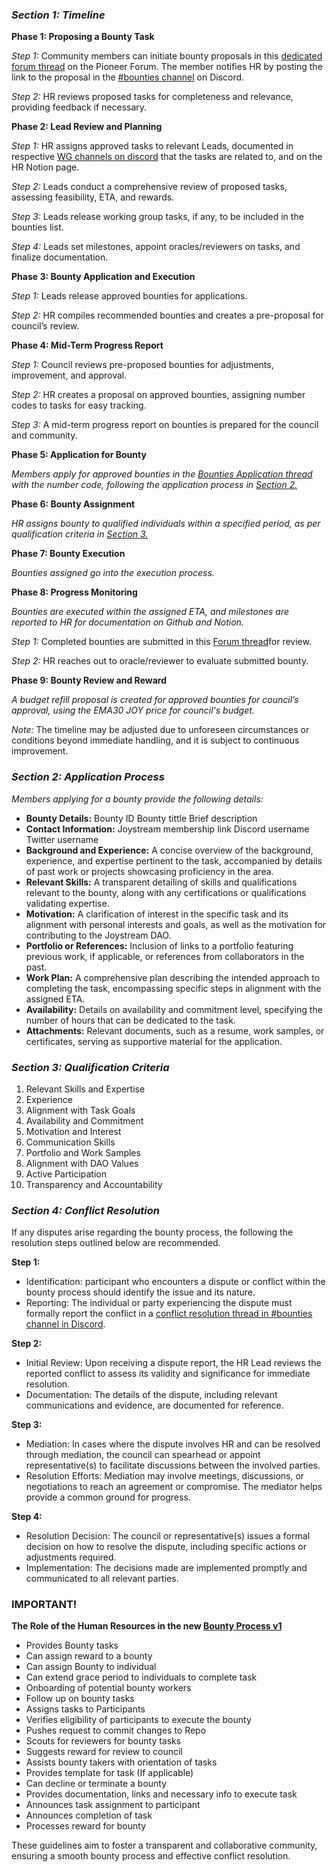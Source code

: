 ### *Section 1: Timeline*

**Phase 1: Proposing a Bounty Task**

*Step 1:* Community members can initiate bounty proposals in this [dedicated forum thread](https://pioneerapp.xyz/#/forum/thread/805) on the Pioneer Forum. The member notifies HR by posting the link to the proposal in the [#bounties channel](https://discord.gg/joystream-811216481340751934) on Discord.

*Step 2:* HR reviews proposed tasks for completeness and relevance, providing feedback if necessary.

**Phase 2: Lead Review and Planning**

*Step 1:* HR assigns approved tasks to relevant Leads, documented in respective [WG channels on discord](https://discord.com/invite/NaNzysB5YZ) that the tasks are related to, and on the HR Notion page.

*Step 2:* Leads conduct a comprehensive review of proposed tasks, assessing feasibility, ETA, and rewards.

*Step 3:* Leads release working group tasks, if any, to be included in the bounties list.

*Step 4:* Leads set milestones, appoint oracles/reviewers on tasks, and finalize documentation.

**Phase 3: Bounty Application and Execution**

*Step 1:* Leads release approved bounties for applications.

*Step 2:* HR compiles recommended bounties and creates a pre-proposal for council’s review.

**Phase 4: Mid-Term Progress Report**

*Step 1:* Council reviews pre-proposed bounties for adjustments, improvement, and approval.

*Step 2:* HR creates a proposal on approved bounties, assigning number codes to tasks for easy tracking.

*Step 3:* A mid-term progress report on bounties is prepared for the council and community.

**Phase 5: Application for Bounty**

*Members apply for approved bounties in the [Bounties Application thread](https://pioneerapp.xyz/#/forum/thread/808) with the number code, following the application process in [Section 2.](https://www.notion.so/Community-Guidelines-c6e4619bc29e44c7986b778ef9e6eeee?pvs=21)*

**Phase 6: Bounty Assignment**

*HR assigns bounty to qualified individuals within a specified period, as per qualification criteria in [Section 3.](https://www.notion.so/Community-Guidelines-c6e4619bc29e44c7986b778ef9e6eeee?pvs=21)*

**Phase 7: Bounty Execution**

*Bounties assigned go into the execution process.*

**Phase 8: Progress Monitoring**

*Bounties are executed within the assigned ETA, and milestones are reported to HR for documentation on Github and Notion.*

*Step 1:* Completed bounties are submitted in this [Forum thread](https://pioneerapp.xyz/#/forum/thread/813)for review.

*Step 2:* HR reaches out to oracle/reviewer to evaluate submitted bounty.

**Phase 9: Bounty Review and Reward**

*A budget refill proposal is created for approved bounties for council’s approval, using the EMA30 JOY price for council's budget.*

*Note:* The timeline may be adjusted due to unforeseen circumstances or conditions beyond immediate handling, and it is subject to continuous improvement.

### *Section 2: Application Process*

*Members applying for a bounty provide the following details:*

- **Bounty Details:**
Bounty ID
Bounty tittle
Brief description
- **Contact Information:**
Joystream membership link
Discord username
Twitter username
- **Background and Experience:**
A concise overview of the background, experience, and expertise pertinent to the task, accompanied by details of past work or projects showcasing proficiency in the area.
- **Relevant Skills:**
A transparent detailing of skills and qualifications relevant to the bounty, along with any certifications or qualifications validating expertise.
- **Motivation:**
A clarification of interest in the specific task and its alignment with personal interests and goals, as well as the motivation for contributing to the Joystream DAO.
- **Portfolio or References:**
Inclusion of links to a portfolio featuring previous work, if applicable, or references from collaborators in the past.
- **Work Plan:**
A comprehensive plan describing the intended approach to completing the task, encompassing specific steps in alignment with the assigned ETA.
- **Availability:**
Details on availability and commitment level, specifying the number of hours that can be dedicated to the task.
- **Attachments:**
Relevant documents, such as a resume, work samples, or certificates, serving as supportive material for the application.

### *Section 3: Qualification Criteria*

1. Relevant Skills and Expertise
2. Experience
3. Alignment with Task Goals
4. Availability and Commitment
5. Motivation and Interest
6. Communication Skills
7. Portfolio and Work Samples
8. Alignment with DAO Values
9. Active Participation
10. Transparency and Accountability

### *Section 4: Conflict Resolution*

If any disputes arise regarding the bounty process, the following the resolution steps outlined below are recommended.

**Step 1:**

- Identification: participant who encounters a dispute or conflict within the bounty process should identify the issue and its nature.
- Reporting: The individual or party experiencing the dispute must formally report the conflict in a [conflict resolution thread in #bounties channel in Discord](https://discordapp.com/channels/811216481340751934/1199590925681299516).

**Step 2:**

- Initial Review: Upon receiving a dispute report, the HR Lead reviews the reported conflict to assess its validity and significance for immediate resolution.
- Documentation: The details of the dispute, including relevant communications and evidence, are documented for reference.

**Step 3:**

- Mediation: In cases where the dispute involves HR and can be resolved through mediation, the council can spearhead or appoint representative(s) to facilitate discussions between the involved parties.
- Resolution Efforts: Mediation may involve meetings, discussions, or negotiations to reach an agreement or compromise. The mediator helps provide a common ground for progress.

**Step 4:**

- Resolution Decision: The council or representative(s) issues a formal decision on how to resolve the dispute, including specific actions or adjustments required.
- Implementation: The decisions made are implemented promptly and communicated to all relevant parties.

### IMPORTANT!

**The Role of the Human Resources in the new [Bounty Process v1](https://pioneerapp.xyz/#/proposals/preview/712)**

- Provides Bounty tasks
- Can assign reward to a bounty
- Can assign Bounty to individual
- Can extend grace period to individuals to complete task
- Onboarding of potential bounty workers
- Follow up on bounty tasks
- Assigns tasks to Participants
- Verifies eligibility of participants to execute the bounty
- Pushes request to commit changes to Repo
- Scouts for reviewers for bounty tasks
- Suggests reward for review to council
- Assists bounty takers with orientation of tasks
- Provides template for task (If applicable)
- Can decline or terminate a bounty
- Provides documentation, links and necessary info to execute task
- Announces task assignment to participant
- Announces completion of task
- Processes reward for bounty

These guidelines aim to foster a transparent and collaborative community, ensuring a smooth bounty process and effective conflict resolution.